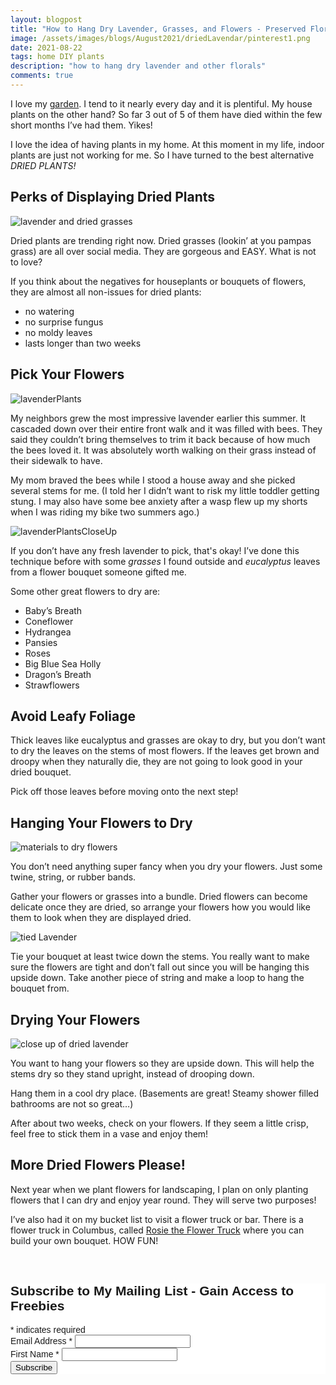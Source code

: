 ```yaml
---
layout: blogpost
title: "How to Hang Dry Lavender, Grasses, and Flowers - Preserved Florals"
image: /assets/images/blogs/August2021/driedLavendar/pinterest1.png
date: 2021-08-22
tags: home DIY plants
description: "how to hang dry lavender and other florals"
comments: true
---
```


I love my [garden](https://joyberrystudios.com/2021/05/10/buildGarden.html). I tend to it nearly every day and it is plentiful. My house plants on the other hand? So far 3 out of 5 of them have died within the few short months I’ve had them. Yikes!

I love the idea of having plants in my home. At this moment in my life, indoor plants are just not working for me. So I have turned to the best alternative *DRIED PLANTS!*

## Perks of Displaying Dried Plants

![lavender and dried grasses](/assets/images/blogs/August2021/driedLavendar/driedLavenderAndGrasses.jpg)

Dried plants are trending right now. Dried grasses (lookin’ at you pampas grass) are all over social media. They are gorgeous and EASY. What is not to love?

If you think about the negatives for houseplants or bouquets of flowers, they are almost all non-issues for dried plants:

* no watering 
* no surprise fungus
* no moldy leaves
* lasts longer than two weeks

## Pick Your Flowers

![lavenderPlants](/assets/images/blogs/August2021/driedLavendar/lavenderPlants.jpg)

My neighbors grew the most impressive lavender earlier this summer. It cascaded down over their entire front walk and it was filled with bees. They said they couldn’t bring themselves to trim it back because of how much the bees loved it. It was absolutely worth walking on their grass instead of their sidewalk to have.

My mom braved the bees while I stood a house away and she picked several stems for me. (I told her I didn’t want to risk my little toddler getting stung. I may also have some bee anxiety after a wasp flew up my shorts when I was riding my bike two summers ago.) 

![lavenderPlantsCloseUp](/assets/images/blogs/August2021/driedLavendar/closeUp.jpg)

If you don’t have any fresh lavender to pick, that's okay! I’ve done this technique before with some *grasses* I found outside and *eucalyptus* leaves from a flower bouquet someone gifted me.

Some other great flowers to dry are:

* Baby’s Breath
* Coneflower
* Hydrangea
* Pansies
* Roses
* Big Blue Sea Holly
* Dragon’s Breath
* Strawflowers

## Avoid Leafy Foliage

Thick leaves like eucalyptus and grasses are okay to dry, but you don’t want to dry the leaves on the stems of most flowers. If the leaves get brown and droopy when they naturally die, they are not going to look good in your dried bouquet.

Pick off those leaves before moving onto the next step!

## Hanging Your Flowers to Dry

![materials to dry flowers](/assets/images/blogs/August2021/driedLavendar/materials.jpg)

You don’t need anything super fancy when you dry your flowers. Just some twine, string, or rubber bands. 

Gather your flowers or grasses into a bundle. Dried flowers can become delicate once they are dried, so arrange your flowers how you would like them to look when they are displayed dried.

![tied Lavender](/assets/images/blogs/August2021/driedLavendar/tiedLavender.jpg)

Tie your bouquet at least twice down the stems. You really want to make sure the flowers are tight and don’t fall out since you will be hanging this upside down. Take another piece of string and make a loop to hang the bouquet from.

## Drying Your Flowers

![close up of dried lavender](/assets/images/blogs/August2021/driedLavendar/closeDried.jpg)

You want to hang your flowers so they are upside down. This will help the stems dry so they stand upright, instead of drooping down. 

Hang them in a cool dry place. (Basements are great! Steamy shower filled bathrooms are not so great…)

After about two weeks, check on your flowers. If they seem a little crisp, feel free to stick them in a vase and enjoy them!

## More Dried Flowers Please!

Next year when we plant flowers for landscaping, I plan on only planting flowers that I can dry and enjoy year round. They will serve two purposes!

I’ve also had it on my bucket list to visit a flower truck or bar. There is a flower truck in Columbus, called [Rosie the Flower Truck](https://www.instagram.com/rosie.theflowertruck/) where you can build your own bouquet. HOW FUN!




<br>

<!-- Begin Mailchimp Signup Form -->
<link href="//cdn-images.mailchimp.com/embedcode/classic-10_7.css" rel="stylesheet" type="text/css">
<style type="text/css">
    #mc_embed_signup{background:#fff; clear:left; font:14px Helvetica,Arial,sans-serif; }
    /* Add your own Mailchimp form style overrides in your site stylesheet or in this style block.
       We recommend moving this block and the preceding CSS link to the HEAD of your HTML file. */
</style>
<div id="mc_embed_signup">
<form action="https://Joyberrystudios.us1.list-manage.com/subscribe/post?u=eca5a397f2fb0d58dcb66315c&amp;id=99d28d5b5c" method="post" id="mc-embedded-subscribe-form" name="mc-embedded-subscribe-form" class="validate" target="_blank" novalidate>
    <div id="mc_embed_signup_scroll">
    <h2>Subscribe to My Mailing List - Gain Access to Freebies</h2>
<div class="indicates-required"><span class="asterisk">*</span> indicates required</div>
<div class="mc-field-group">
    <label for="mce-EMAIL">Email Address  <span class="asterisk">*</span>
</label>
    <input type="email" value="" name="EMAIL" class="required email" id="mce-EMAIL">
</div>
<div class="mc-field-group">
    <label for="mce-FNAME">First Name  <span class="asterisk">*</span>
</label>
    <input type="text" value="" name="FNAME" class="required" id="mce-FNAME">
</div>
    <div id="mce-responses" class="clear">
        <div class="response" id="mce-error-response" style="display:none"></div>
        <div class="response" id="mce-success-response" style="display:none"></div>
    </div>    <!-- real people should not fill this in and expect good things - do not remove this or risk form bot signups-->
    <div style="position: absolute; left: -5000px;" aria-hidden="true"><input type="text" name="b_eca5a397f2fb0d58dcb66315c_99d28d5b5c" tabindex="-1" value=""></div>
    <div class="clear"><input type="submit" value="Subscribe" name="subscribe" id="mc-embedded-subscribe" class="button"></div>
    </div>
</form>
</div>
<script type='text/javascript' src='//s3.amazonaws.com/downloads.mailchimp.com/js/mc-validate.js'></script><script type='text/javascript'>(function($) {window.fnames = new Array(); window.ftypes = new Array();fnames[0]='EMAIL';ftypes[0]='email';fnames[1]='FNAME';ftypes[1]='text';fnames[2]='LNAME';ftypes[2]='text';fnames[3]='ADDRESS';ftypes[3]='address';fnames[4]='PHONE';ftypes[4]='phone';fnames[5]='BIRTHDAY';ftypes[5]='birthday';fnames[6]='OPTIN';ftypes[6]='text';}(jQuery));var $mcj = jQuery.noConflict(true);</script>
<!--End mc_embed_signup-->

<br>
<br>
